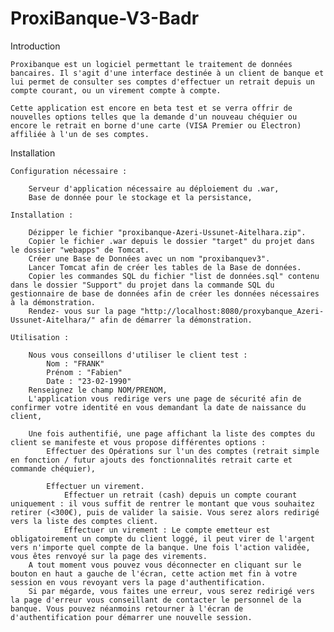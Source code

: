 # ProxiBanque-V3-Badr

Introduction

    Proxibanque est un logiciel permettant le traitement de données bancaires. Il s'agit d'une interface destinée à un client de banque et lui permet de consulter ses comptes d'effectuer un retrait depuis un compte courant, ou un virement compte à compte.

    Cette application est encore en beta test et se verra offrir de nouvelles options telles que la demande d'un nouveau chéquier ou encore le retrait en borne d'une carte (VISA Premier ou Electron) affiliée à l'un de ses comptes.


Installation

    Configuration nécessaire :

        Serveur d'application nécessaire au déploiement du .war,
        Base de donnée pour le stockage et la persistance,

    Installation :

        Dézipper le fichier "proxibanque-Azeri-Ussunet-Aitelhara.zip".
        Copier le fichier .war depuis le dossier "target" du projet dans le dossier "webapps" de Tomcat.
        Créer une Base de Données avec un nom "proxibanquev3".
        Lancer Tomcat afin de créer les tables de la Base de données.
        Copier les commandes SQL du fichier "list de données.sql" contenu dans le dossier "Support" du projet dans la commande SQL du gestionnaire de base de données afin de créer les données nécessaires à la démonstration.
        Rendez- vous sur la page "http://localhost:8080/proxybanque_Azeri-Ussunet-Aitelhara/" afin de démarrer la démonstration.

    Utilisation :

        Nous vous conseillons d'utiliser le client test :
            Nom : "FRANK"
            Prénom : "Fabien"
            Date : "23-02-1990"
        Renseignez le champ NOM/PRENOM,
        L'application vous redirige vers une page de sécurité afin de confirmer votre identité en vous demandant la date de naissance du client,

        Une fois authentifié, une page affichant la liste des comptes du client se manifeste et vous propose différentes options :
            Effectuer des Opérations sur l'un des comptes (retrait simple en fonction / futur ajouts des fonctionnalités retrait carte et commande chéquier),

            Effectuer un virement.
                Effectuer un retrait (cash) depuis un compte courant uniquement : il vous suffit de rentrer le montant que vous souhaitez retirer (<300€), puis de valider la saisie. Vous serez alors redirigé vers la liste des comptes client.
                Effectuer un virement : Le compte emetteur est obligatoirement un compte du client loggé, il peut virer de l'argent vers n'importe quel compte de la banque. Une fois l'action validée, vous êtes renvoyé sur la page des virements.
        A tout moment vous pouvez vous déconnecter en cliquant sur le bouton en haut a gauche de l'écran, cette action met fin à votre session en vous revoyant vers la page d'authentification.
        Si par mégarde, vous faites une erreur, vous serez redirigé vers la page d'erreur vous conseillant de contacter le personnel de la banque. Vous pouvez néanmoins retourner à l'écran de d'authentification pour démarrer une nouvelle session.
